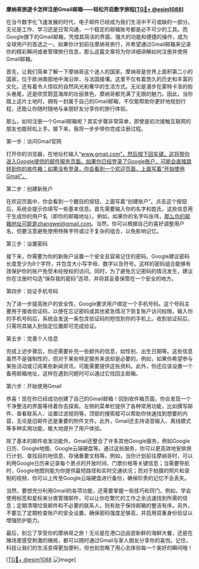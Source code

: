 **摩纳哥旅遊卡怎样注册Gmail邮箱——轻松开启数字旅程[[TG💪+ @esim1088](https://t.me/s/esim1088)]**

在当今数字化飞速发展的时代，电子邮件已经成为我们生活中不可或缺的一部分。无论是工作、学习还是日常沟通，一个稳定的邮箱账号都是必不可少的工具。而Google旗下的Gmail邮箱，凭借其简洁的界面、强大的功能和便捷的操作，成为全球用户的首选之一。如果你计划前往摩纳哥旅行，并希望通过Gmail邮箱来记录你的精彩瞬间或者管理旅行信息，那么这篇文章将为你详细讲解如何注册并使用Gmail邮箱。

首先，让我们简单了解一下摩纳哥这个迷人的国家。摩纳哥是世界上面积第二小的国家，位于欧洲南部地中海沿岸，与法国接壤。这里不仅有着悠久的历史和丰富的文化，还有着令人惊叹的自然风光和奢华的生活方式。无论是漫步在蒙特卡洛的街头巷尾，还是欣赏蔚蓝海岸的壮丽景色，摩纳哥都充满了无限的魅力。因此，当你踏上这片土地时，拥有一封属于自己的Gmail邮箱，不仅能帮助你更好地规划行程，还能让你随时随地与亲朋好友分享你的旅行体验。

那么，如何注册一个Gmail邮箱呢？其实步骤非常简单，即使是初次接触互联网的朋友也能轻松上手。接下来，我将一步步带你完成注册过程。

第一步：访问Gmail官网

打开你的浏览器，在地址栏输入“www.gmail.com”，然后按下回车键。这将带你进入Google提供的邮件服务页面。如果你已经登录了Google账户，可能会直接跳转到你的收件箱；如果没有登录，你会看到一个欢迎页面，上面写着“开始使用Gmail”。

第二步：创建新账户

在欢迎页面中，你会看到一个醒目的按钮，上面写着“创建账户”。点击这个按钮后，系统会提示你填写一些基本信息。首先需要输入你的名字和姓氏，这些信息用于生成你的用户名（即你的邮箱地址）。例如，如果你的名字叫张伟，那么你的邮箱地址可能是zhangwei@gmail.com。当然，你可以根据自己的喜好调整用户名，但要注意避免使用特殊字符或过于复杂的组合，以免影响记忆。

第三步：设置密码

接下来，你需要为你的新账户设置一个安全且容易记住的密码。Google建议密码长度至少为8个字符，并包含大小写字母、数字以及符号。这样的密码组合能够有效保护你的账户免受未经授权的访问。同时，为了避免忘记密码的情况发生，建议你在注册时勾选“保存我的密码”选项，并将其妥善保管在一个安全的地方。

第四步：验证手机号码

为了进一步提高账户的安全性，Google要求用户绑定一个手机号码。这个号码主要用于接收验证码，以便在忘记密码或其他紧急情况下恢复账户访问权限。输入你的手机号码后，系统会发送一条包含验证码的短信到你的手机上。收到验证码后，只需将其输入到指定位置即可完成验证。

第五步：完善个人信息

完成上述步骤后，你还需要补充一些额外的信息，如性别、出生日期等。这些信息虽然不是强制性的，但对于某些特定服务来说却是必要的。例如，如果你希望参与某些活动或订阅某些新闻资讯，可能需要提供这些资料。此外，你还应该设置一个备用邮箱地址，这样在遇到问题时可以通过它找回主邮箱。

第六步：开始使用Gmail

恭喜！现在你已经成功创建了自己的Gmail邮箱！回到收件箱页面，你会发现一个干净整洁的界面等待着你去探索。左侧的菜单栏提供了各种常用功能，比如撰写邮件、查看联系人、设置过滤规则等。顶部的搜索框可以帮助你快速找到想要的内容，无论是旧邮件还是重要的附件文件。此外，Gmail还支持语音输入、离线模式等多种实用功能，极大地提升了用户体验。

除了基本的邮件收发功能外，Gmail还整合了许多其他Google服务，例如Google日历、Google地图、Google云端硬盘等。通过这些服务，你可以更高效地安排旅行计划、查找目的地信息、存储重要文档等。例如，当你计划前往摩纳哥时，可以利用Google日历来记录每个景点的开放时间、门票价格等关键信息；当需要导航时，Google地图则能为你提供最短路径和实时交通状况；而对于拍摄的照片和录制的视频，你可以上传至Google云端硬盘进行备份，确保珍贵的记忆不会丢失。

当然，要想充分利用Gmail的各项功能，还需要掌握一些技巧和窍门。例如，学会使用标签和星标来分类管理邮件，可以让你在繁忙的工作之余迅速找到所需的信息；定期清理垃圾邮件和不必要的联系人，则有助于保持邮箱的整洁有序。另外，不要忘了定期检查账户的安全设置，确保密码强度足够高，并启用双重身份验证以增强防护能力。

最后，别忘了享受你的摩纳哥之旅！无论是在港口边品尝新鲜的海鲜大餐，还是在赌场里感受刺激的赌局，都可以随时通过Gmail与家人朋友分享你的喜悦。记住，科技让我们的生活变得更加便利，但也别忽略了用心去体验每一个美好的瞬间哦！

[[TG💪+ @esim1088](https://t.me/s/esim1088) ![Image](https://i.postimg.cc/4NQfJmqS/Snipaste-2025-05-13-00-14-12.png)]